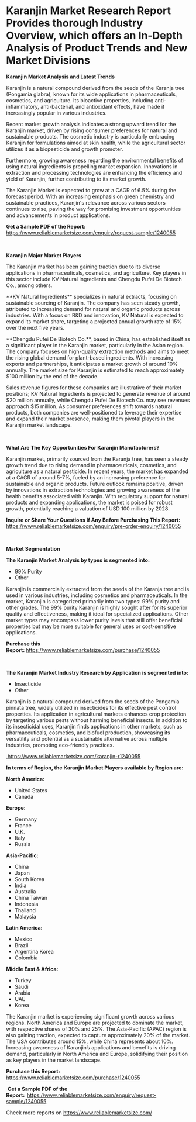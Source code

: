 <p><h1>Karanjin Market Research Report Provides thorough Industry Overview, which offers an In-Depth Analysis of Product Trends and New Market Divisions</h1></p><p><strong>Karanjin Market Analysis and Latest Trends</strong></p>
<p><p>Karanjin is a natural compound derived from the seeds of the Karanja tree (Pongamia glabra), known for its wide applications in pharmaceuticals, cosmetics, and agriculture. Its bioactive properties, including anti-inflammatory, anti-bacterial, and antioxidant effects, have made it increasingly popular in various industries. </p><p>Recent market growth analysis indicates a strong upward trend for the Karanjin market, driven by rising consumer preferences for natural and sustainable products. The cosmetic industry is particularly embracing Karanjin for formulations aimed at skin health, while the agricultural sector utilizes it as a biopesticide and growth promoter. </p><p>Furthermore, growing awareness regarding the environmental benefits of using natural ingredients is propelling market expansion. Innovations in extraction and processing technologies are enhancing the efficiency and yield of Karanjin, further contributing to its market growth. </p><p>The Karanjin Market is expected to grow at a CAGR of 6.5% during the forecast period. With an increasing emphasis on green chemistry and sustainable practices, Karanjin's relevance across various sectors continues to rise, paving the way for promising investment opportunities and advancements in product applications.</p></p>
<p><strong>Get a Sample PDF of the Report:&nbsp;</strong> <a href="https://www.reliablemarketsize.com/enquiry/request-sample/1240055?utm_campaign=1911&utm_medium=2&utm_source=Github&utm_content=ia&utm_term=30012025&utm_id=karanjin">https://www.reliablemarketsize.com/enquiry/request-sample/1240055</a></p>
<p>&nbsp;</p>
<p><strong>Karanjin Major Market Players</strong></p>
<p><p>The Karanjin market has been gaining traction due to its diverse applications in pharmaceuticals, cosmetics, and agriculture. Key players in this sector include KV Natural Ingredients and Chengdu Pufei De Biotech Co., among others. </p><p>**KV Natural Ingredients** specializes in natural extracts, focusing on sustainable sourcing of Karanjin. The company has seen steady growth, attributed to increasing demand for natural and organic products across industries. With a focus on R&D and innovation, KV Natural is expected to expand its market share, targeting a projected annual growth rate of 15% over the next five years. </p><p>**Chengdu Pufei De Biotech Co.**, based in China, has established itself as a significant player in the Karanjin market, particularly in the Asian region. The company focuses on high-quality extraction methods and aims to meet the rising global demand for plant-based ingredients. With increasing exports and partnerships, it anticipates a market growth of around 10% annually. The market size for Karanjin is estimated to reach approximately $100 million by the end of the decade.</p><p>Sales revenue figures for these companies are illustrative of their market positions; KV Natural Ingredients is projected to generate revenue of around $20 million annually, while Chengdu Pufei De Biotech Co. may see revenues approach $15 million. As consumer preferences shift towards natural products, both companies are well-positioned to leverage their expertise and expand their market presence, making them pivotal players in the Karanjin market landscape.</p></p>
<p>&nbsp;</p>
<p><strong>What Are The Key Opportunities For Karanjin Manufacturers?</strong></p>
<p><p>Karanjin market, primarily sourced from the Karanja tree, has seen a steady growth trend due to rising demand in pharmaceuticals, cosmetics, and agriculture as a natural pesticide. In recent years, the market has expanded at a CAGR of around 5-7%, fueled by an increasing preference for sustainable and organic products. Future outlook remains positive, driven by innovations in extraction technologies and growing awareness of the health benefits associated with Karanjin. With regulatory support for natural products and expanding applications, the market is poised for robust growth, potentially reaching a valuation of USD 100 million by 2028.</p></p>
<p><strong>Inquire or Share Your Questions If Any Before Purchasing This Report:</strong> <a href="https://www.reliablemarketsize.com/enquiry/pre-order-enquiry/1240055?utm_campaign=1911&utm_medium=2&utm_source=Github&utm_content=ia&utm_term=30012025&utm_id=karanjin">https://www.reliablemarketsize.com/enquiry/pre-order-enquiry/1240055</a></p>
<p>&nbsp;</p>
<p><strong>Market Segmentation</strong></p>
<p><strong>The Karanjin Market Analysis by types is segmented into:</strong></p>
<p><ul><li>99% Purity</li><li>Other</li></ul></p>
<p><p>Karanjin is commercially extracted from the seeds of the Karanja tree and is used in various industries, including cosmetics and pharmaceuticals. In the market, Karanjin is categorized primarily into two types: 99% purity and other grades. The 99% purity Karanjin is highly sought after for its superior quality and effectiveness, making it ideal for specialized applications. Other market types may encompass lower purity levels that still offer beneficial properties but may be more suitable for general uses or cost-sensitive applications.</p></p>
<p><strong>Purchase this Report:&nbsp;</strong><a href="https://www.reliablemarketsize.com/purchase/1240055?utm_campaign=1911&utm_medium=2&utm_source=Github&utm_content=ia&utm_term=30012025&utm_id=karanjin">https://www.reliablemarketsize.com/purchase/1240055</a></p>
<p>&nbsp;</p>
<p><strong>The Karanjin Market Industry Research by Application is segmented into:</strong></p>
<p><ul><li>Insecticide</li><li>Other</li></ul></p>
<p><p>Karanjin is a natural compound derived from the seeds of the Pongamia pinnata tree, widely utilized in insecticides for its effective pest control properties. Its application in agricultural markets enhances crop protection by targeting various pests without harming beneficial insects. In addition to its insecticidal uses, Karanjin finds applications in other markets, such as pharmaceuticals, cosmetics, and biofuel production, showcasing its versatility and potential as a sustainable alternative across multiple industries, promoting eco-friendly practices.</p></p>
<p><a href="https://www.reliablemarketsize.com/karanjin-r1240055?utm_campaign=1911&utm_medium=2&utm_source=Github&utm_content=ia&utm_term=30012025&utm_id=karanjin">&nbsp;https://www.reliablemarketsize.com/karanjin-r1240055</a></p>
<p><strong>In terms of Region, the Karanjin Market Players available by Region are:</strong></p>
<p>
    <p> <strong> North America: </strong>
        <ul>
            <li>United States</li>
            <li>Canada</li>
        </ul>
        </p> 
    <p> <strong> Europe: </strong>
        <ul>
            <li>Germany</li>
            <li>France</li>
            <li>U.K.</li>
            <li>Italy</li>
            <li>Russia</li>
        </ul>
        </p> 
    <p> <strong> Asia-Pacific: </strong>
        <ul>
            <li>China</li>
            <li>Japan</li>
            <li>South Korea</li>
            <li>India</li>
            <li>Australia</li>
            <li>China Taiwan</li>
            <li>Indonesia</li>
            <li>Thailand</li>
            <li>Malaysia</li>
        </ul>
        </p> 
    <p> <strong> Latin America: </strong>
        <ul>
            <li>Mexico</li>
            <li>Brazil</li>
            <li>Argentina Korea</li>
            <li>Colombia</li>
        </ul>
        </p> 
    <p> <strong> Middle East & Africa: </strong>
        <ul>
            <li>Turkey</li>
            <li>Saudi</li>
            <li>Arabia</li>
            <li>UAE</li>
            <li>Korea</li>
        </ul>
    </p>
    </p>
<p><p>The Karanjin market is experiencing significant growth across various regions. North America and Europe are projected to dominate the market, with respective shares of 30% and 25%. The Asia-Pacific (APAC) region is also gaining traction, expected to capture approximately 20% of the market. The USA contributes around 15%, while China represents about 10%. Increasing awareness of Karanjin’s applications and benefits is driving demand, particularly in North America and Europe, solidifying their position as key players in the market landscape.</p></p>
<p><strong>Purchase this Report: </strong><a href="https://www.reliablemarketsize.com/purchase/1240055?utm_campaign=1911&utm_medium=2&utm_source=Github&utm_content=ia&utm_term=30012025&utm_id=karanjin">https://www.reliablemarketsize.com/purchase/1240055</a></p>
<p>&nbsp;<strong>Get a Sample PDF of the Report:&nbsp;&nbsp;</strong><a href="https://www.reliablemarketsize.com/enquiry/request-sample/1240055?utm_campaign=1911&utm_medium=2&utm_source=Github&utm_content=ia&utm_term=30012025&utm_id=karanjin">https://www.reliablemarketsize.com/enquiry/request-sample/1240055</a></p>
<p><strong></strong></p>
<p>Check more reports on <a href="https://www.reliablemarketsize.com/?utm_campaign=1911&utm_medium=2&utm_source=Github&utm_content=ia&utm_term=30012025&utm_id=karanjin">https://www.reliablemarketsize.com/</a></p>